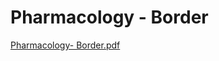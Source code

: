 # Pharmacology - Border

[Pharmacology- Border.pdf](Pharmacology%20-%20Border%20e435d9a53f7e4ee78e1ff195ccb377fb/Pharmacology-_Border.pdf)